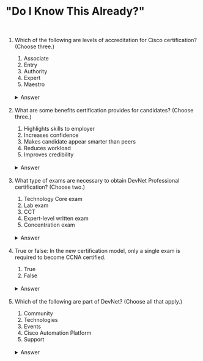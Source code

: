 [comment]: <> (This is the start of the CSS styling)

<link rel="stylesheet" href="..\styles.css">

[comment]: <> (This is the end of the CSS styling)

#   "Do I Know This Already?"

&nbsp;

<ol>
    <li><span class='n'>Which of the following are levels of accreditation for Cisco certification?  (Choose three.)
        <ol class='a'>
            <li><span class='n'>Associate
            <li><span class='n'>Entry
            <li><span class='n'>Authority
            <li><span class='n'>Expert
            <li><span class='n'>Maestro
        </ol>
        <br />
        <details>
            <summary>
                <span class='answer'>Answer</span>
            </summary>
            <br />
                <p>A, B, D.  The five levels of Cisco accreditation are Entry, Associate, Professional, Expert, and Architect.
            <br />
        </details>
    <br />
    <li><span class='n'>What are some benefits certification provides for candidates?  (Choose three.)
        <ol class='a'>
            <li><span class='n'>Highlights skills to employer
            <li><span class='n'>Increases confidence
            <li><span class='n'>Makes candidate appear smarter than peers
            <li><span class='n'>Reduces workload
            <li><span class='n'>Improves credibility
        </ol>
        <br />
        <details>
            <summary>
                <span class='answer'>Answer</span>
            </summary>
            <br />
                <p>A, B, E.  Highlighting skills to employers and peers, increasing confidence, improving credibility, providing value to employers, providing a baseline of understanding, career advancement, and increased salary are some of the most common reasons candidates want to get certified.
            <br />
        </details>
    <br />
    <li><span class='n'>What type of exams are necessary to obtain DevNet Professional certification?  (Choose two.)
        <ol class='a'>
            <li><span class='n'>Technology Core exam
            <li><span class='n'>Lab exam
            <li><span class='n'>CCT
            <li><span class='n'>Expert-level written exam
            <li><span class='n'>Concentration exam
        </ol>
        <br />
        <details>
            <summary>
                <span class='answer'>Answer</span>
            </summary>
            <br />
                <p>A, E.  Only two types of exams are necessary to obtain the DevNet Professional certification: the Technology Core exam and a single concentration exam.
            <br />
        </details>
    <br />
    <li><span class='n'>True or false: In the new certification model, only a single exam is required to become CCNA certified.
        <ol class='a'>
            <li><span class='n'>True
            <li><span class='n'>False
        </ol>
        <br />
        <details>
            <summary>
                <span class='answer'>Answer</span>
            </summary>
            <br />
                <p>A.  A single exam is all that is required for the new CCNA certification.
            <br />
        </details>
    <br />
    <li><span class='n'>Which of the following are part of DevNet?  (Choose all that apply.)
        <ol class='a'>
            <li><span class='n'>Community
            <li><span class='n'>Technologies
            <li><span class='n'>Events
            <li><span class='n'>Cisco Automation Platform
            <li><span class='n'>Support
        </ol>
        <br />
        <details>
            <summary>
                <span class='answer'>Answer</span>
            </summary>
            <br />
                <p>A, B, C, E.  Cisco Automation Platform doesn't exist.  The DevNet Automation Exchange is a place on DevNet to download fully tested and working use case-driven code-based examples.
            <br />
        </details>
</ol>
